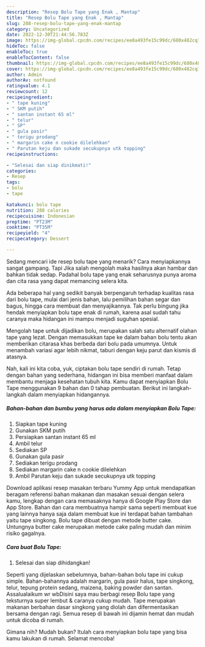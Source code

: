 ```yaml
---
description: "Resep Bolu Tape yang Enak , Mantap"
title: "Resep Bolu Tape yang Enak , Mantap"
slug: 208-resep-bolu-tape-yang-enak-mantap
category: Uncategorized
date: 2022-12-30T21:44:56.783Z
image: https://img-global.cpcdn.com/recipes/ee8a493fe15c99dc/680x482cq70/bolu-tape-foto-resep-utama.jpg
hideToc: false
enableToc: true
enableTocContent: false
thumbnail: https://img-global.cpcdn.com/recipes/ee8a493fe15c99dc/680x482cq70/bolu-tape-foto-resep-utama.jpg
cover: https://img-global.cpcdn.com/recipes/ee8a493fe15c99dc/680x482cq70/bolu-tape-foto-resep-utama.jpg
author: Admin
authorAv: notfound
ratingvalue: 4.1
reviewcount: 12
recipeingredient:
- " tape kuning"
- " SKM putih"
- " santan instant 65 ml"
- " telur"
- " SP"
- " gula pasir"
- " terigu prodang"
- " margarin cake n cookie dilelehkan"
- " Parutan keju dan sukade secukupnya utk topping"
recipeinstructions:

- "Selesai dan siap dinikmati!"
categories:
- Resep
tags:
- bolu
- tape

katakunci: bolu tape 
nutrition: 288 calories
recipecuisine: Indonesian
preptime: "PT23M"
cooktime: "PT35M"
recipeyield: "4"
recipecategory: Dessert

---
```



Sedang mencari ide resep bolu tape yang menarik? Cara menyiapkannya sangat gampang. Tapi Jika salah mengolah maka hasilnya akan hambar dan bahkan tidak sedap. Padahal bolu tape yang enak seharusnya punya aroma dan cita rasa yang dapat memancing selera kita.


Ada beberapa hal yang sedikit banyak berpengaruh terhadap kualitas rasa dari bolu tape, mulai dari jenis bahan, lalu pemilihan bahan segar dan bagus, hingga cara membuat dan menyajikannya. Tak perlu bingung jika hendak menyiapkan bolu tape enak di rumah, karena asal sudah tahu caranya maka hidangan ini mampu menjadi suguhan spesial.

Mengolah tape untuk dijadikan bolu, merupakan salah satu alternatif olahan tape yang lezat. Dengan memasukkan tape ke dalam bahan bolu tentu akan memberikan citarasa khas berbeda dari bolu pada umumnya. Untuk menambah variasi agar lebih nikmat, taburi dengan keju parut dan kismis di atasnya.


Nah, kali ini kita coba, yuk, ciptakan bolu tape sendiri di rumah. Tetap dengan bahan yang sederhana, hidangan ini bisa memberi manfaat dalam membantu menjaga kesehatan tubuh kita. Kamu dapat menyiapkan Bolu Tape menggunakan 9 bahan dan 0 tahap pembuatan. Berikut ini langkah-langkah dalam menyiapkan hidangannya.

<!--inarticleads1-->

##### Bahan-bahan dan bumbu yang harus ada dalam menyiapkan Bolu Tape:

1. Siapkan  tape kuning
1. Gunakan  SKM putih
1. Persiapkan  santan instant 65 ml
1. Ambil  telur
1. Sediakan  SP
1. Gunakan  gula pasir
1. Sediakan  terigu prodang
1. Sediakan  margarin cake n cookie dilelehkan
1. Ambil  Parutan keju dan sukade secukupnya utk topping


Download aplikasi resep masakan terbaru Yummy App untuk mendapatkan beragam referensi bahan makanan dan masakan sesuai dengan selera kamu, lengkap dengan cara memasaknya hanya di Google Play Store dan App Store. Bahan dan cara membuatnya hampir sama seperti membuat kue yang lainnya hanya saja dalam membuat kue ini terdapat bahan tambahan yaitu tape singkong. Bolu tape dibuat dengan metode butter cake. Untungnya butter cake merupakan metode cake paling mudah dan minim risiko gagalnya. 

<!--inarticleads2-->

##### Cara buat Bolu Tape:


1. Selesai dan siap dihidangkan!

Seperti yang dijelaskan sebelumnya, bahan-bahan bolu tape ini cukup simple. Bahan-bahannya adalah margarin, gula pasir halus, tape singkong, telur, tepung protein sedang, maizena, baking powder dan santan. Assalualaikum wr wbDisini saya mau berbagi resep Bolu tape yang teksturnya super lembut &amp; caranya cukup mudah. Tape merupakan makanan berbahan dasar singkong yang diolah dan difermentasikan bersama dengan ragi. Semua resep di bawah ini dijamin hemat dan mudah untuk dicoba di rumah. 

Gimana nih? Mudah bukan? Itulah cara menyiapkan bolu tape yang bisa kamu lakukan di rumah. Selamat mencoba!
